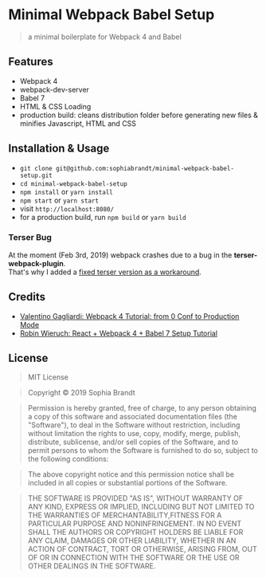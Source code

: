 # Minimal Webpack Babel Setup

> a minimal boilerplate for Webpack 4 and Babel

## Features

- Webpack 4
- webpack-dev-server
- Babel 7
- HTML & CSS Loading
- production build: cleans distribution folder before generating new files & minifies Javascript, HTML and CSS

## Installation & Usage

- `git clone git@github.com:sophiabrandt/minimal-webpack-babel-setup.git`
- `cd minimal-webpack-babel-setup`
- `npm install` or `yarn install`
- `npm start` or `yarn start`
- visit `http://localhost:8080/`
- for a production build, run `npm build` or `yarn build`

### Terser Bug

At the moment (Feb 3rd, 2019) webpack crashes due to a bug in the **terser-webpack-plugin**.  
That's why I added a [fixed terser version as a workaround](https://github.com/webpack-contrib/terser-webpack-plugin/issues/66).

## Credits

- [Valentino Gagliardi: Webpack 4 Tutorial: from 0 Conf to Production Mode](https://www.valentinog.com/blog/webpack-tutorial/)
- [Robin Wieruch: React + Webpack 4 + Babel 7 Setup Tutorial](https://www.robinwieruch.de/minimal-react-webpack-babel-setup/)

## License

> MIT License

> Copyright © 2019 Sophia Brandt

> Permission is hereby granted, free of charge, to any person obtaining a copy of this software and associated documentation files (the "Software"), to deal in the Software without restriction, including without limitation the rights to use, copy, modify, merge, publish, distribute, sublicense, and/or sell copies of the Software, and to permit persons to whom the Software is furnished to do so, subject to the following conditions:

> The above copyright notice and this permission notice shall be included in all copies or substantial portions of the Software.

> THE SOFTWARE IS PROVIDED "AS IS", WITHOUT WARRANTY OF ANY KIND, EXPRESS OR IMPLIED, INCLUDING BUT NOT LIMITED TO THE WARRANTIES OF MERCHANTABILITY,FITNESS FOR A PARTICULAR PURPOSE AND NONINFRINGEMENT. IN NO EVENT SHALL THE AUTHORS OR COPYRIGHT HOLDERS BE LIABLE FOR ANY CLAIM, DAMAGES OR OTHER LIABILITY, WHETHER IN AN ACTION OF CONTRACT, TORT OR OTHERWISE, ARISING FROM, OUT OF OR IN CONNECTION WITH THE SOFTWARE OR THE USE OR OTHER DEALINGS IN THE SOFTWARE.
